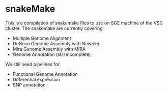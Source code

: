 # snakeMake

This is a compilation of snakemake files to use on SGE machine of the VSC cluster.
The snakemake are currently covering
* Multiple Genome Alignment
* DeNovo Genome Assembly with Newbler
* Mira Genome Assembly with MIRA
* Genome Annotation (still incomplete)

We still need pipelines for
* Functional Genome Annotation
* Differential expression 
* SNP annotation
  
  
  

  
